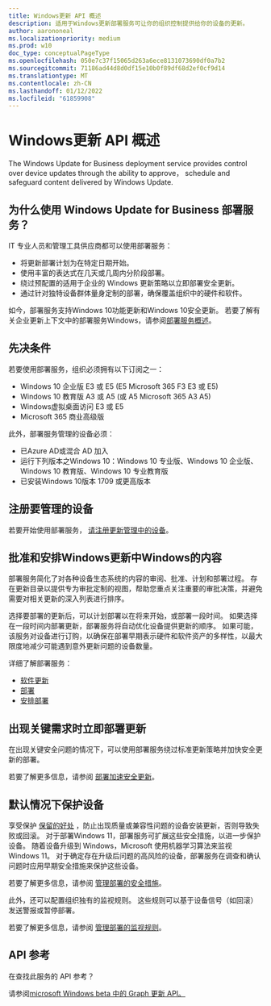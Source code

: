 ```yaml
---
title: Windows更新 API 概述
description: 适用于Windows更新部署服务可让你的组织控制提供给你的设备的更新。
author: aarononeal
ms.localizationpriority: medium
ms.prod: w10
doc_type: conceptualPageType
ms.openlocfilehash: 050e7c37f15065d263a6ece8131073690df0a7b2
ms.sourcegitcommit: 71186ad44d8d0df15e10b0f89df68d2ef0cf9d14
ms.translationtype: MT
ms.contentlocale: zh-CN
ms.lasthandoff: 01/12/2022
ms.locfileid: "61859908"
---
```

# <a name="windows-updates-api-overview"></a>Windows更新 API 概述

The Windows Update for Business deployment service provides control over device updates through the ability to approve， schedule and safeguard content delivered by Windows Update. 

## <a name="why-use-the-windows-update-for-business-deployment-service"></a>为什么使用 Windows Update for Business 部署服务？

IT 专业人员和管理工具供应商都可以使用部署服务：
* 将更新部署计划为在特定日期开始。
* 使用丰富的表达式在几天或几周内分阶段部署。
* 绕过预配置的适用于企业的 Windows 更新策略以立即部署安全更新。
* 通过针对独特设备群体量身定制的部署，确保覆盖组织中的硬件和软件。

如今，部署服务支持Windows 10功能更新和Windows 10安全更新。 若要了解有关企业更新上下文中的部署服务Windows，请参阅[部署服务概述](/windows/deployment/update/deployment-service-overview)。

## <a name="prerequisites"></a>先决条件    

若要使用部署服务，组织必须拥有以下订阅之一：
* Windows 10 企业版 E3 或 E5 (E5 Microsoft 365 F3 E3 或 E5) 
* Windows 10 教育版 A3 或 A5 (或 A5 Microsoft 365 A3 A5) 
* Windows虚拟桌面访问 E3 或 E5
* Microsoft 365 商业高级版

此外，部署服务管理的设备必须：
* 已Azure AD或混合 AD 加入
* 运行下列版本之Windows 10：Windows 10 专业版、Windows 10 企业版、Windows 10 教育版、Windows 10 专业教育版
* 已安装Windows 10版本 1709 或更高版本

## <a name="enroll-devices-to-be-managed"></a>注册要管理的设备

若要开始使用部署服务， [请注册更新管理中的设备](windowsupdates-enroll.md)。

## <a name="approve-and-schedule-windows-content-delivered-from-windows-update"></a>批准和安排Windows更新中Windows的内容

部署服务简化了对各种设备生态系统的内容的审阅、批准、计划和部署过程。 存在更新目录以提供专为审批定制的视图，帮助您重点关注重要的审批决策，并避免需要对相关更新的深入列表进行排序。

选择要部署的更新后，可以计划部署以在将来开始，或部署一段时间。 如果选择在一段时间内部署更新，部署服务将自动优化设备提供更新的顺序。 如果可能，该服务对设备进行订购，以确保在部署早期表示硬件和软件资产的多样性，以最大限度地减少可能遇到意外更新问题的设备数量。 

详细了解部署服务：
* [软件更新](windowsupdates-software-updates.md)
* [部署](windowsupdates-deployments.md)
* [安排部署](windowsupdates-schedule-deployment.md)

## <a name="immediately-deploy-an-update-when-critical-needs-arise"></a>出现关键需求时立即部署更新

在出现关键安全问题的情况下，可以使用部署服务绕过标准更新策略并加快安全更新的部署。

若要了解更多信息，请参阅 [部署加速安全更新](windowsupdates-deploy-expedited-update.md)。

## <a name="protect-devices-by-default"></a>默认情况下保护设备

享受保护 [保留的好处](/windows/deployment/update/safeguard-holds) ，防止出现质量或兼容性问题的设备安装更新，否则导致失败或回滚。 对于部署Windows 11，部署服务可扩展这些安全措施，以进一步保护设备。 随着设备升级到 Windows，Microsoft 使用机器学习算法来监视 Windows 11。 对于确定存在升级后问题的高风险的设备，部署服务在调查和确认问题时应用早期安全措施来保护这些设备。

若要了解更多信息，请参阅 [管理部署的安全措施](windowsupdates-manage-safeguards.md)。

此外，还可以配置组织独有的监视规则。 这些规则可以基于设备信号（如回滚）发送警报或暂停部署。

若要了解更多信息，请参阅 [管理部署的监视规则](windowsupdates-manage-monitoring-rules.md)。

## <a name="api-reference"></a>API 参考

在查找此服务的 API 参考？

请参阅[microsoft Windows beta 中的 Graph 更新 API。](/graph/api/resources/windowsupdates-updates?view=graph-rest-beta&preserve-view=true)
